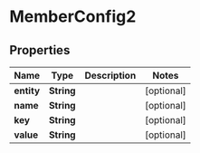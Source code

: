 

# MemberConfig2

## Properties

Name | Type | Description | Notes
------------ | ------------- | ------------- | -------------
**entity** | **String** |  |  [optional]
**name** | **String** |  |  [optional]
**key** | **String** |  |  [optional]
**value** | **String** |  |  [optional]



